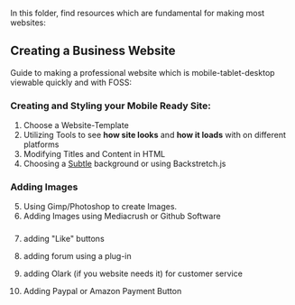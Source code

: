 In this folder, find resources which are fundamental for making most websites:


## Creating a Business Website

Guide to making a professional website which is mobile-tablet-desktop viewable quickly and with FOSS:


### Creating and Styling your Mobile Ready Site:

1. Choose a Website-Template
2. Utilizing Tools to see **how site looks** and **how it loads** with on different platforms
3. Modifying Titles and Content in HTML
4. Choosing a [Subtle](http://subtlepatterns.com/) background or using Backstretch.js

### Adding Images

5. Using Gimp/Photoshop to create Images.
6. Adding Images using Mediacrush or Github Software 

###

7. adding "Like" buttons
8. adding forum using a plug-in
9. adding Olark (if you website needs it) for customer service

10. Adding Paypal or Amazon Payment Button
